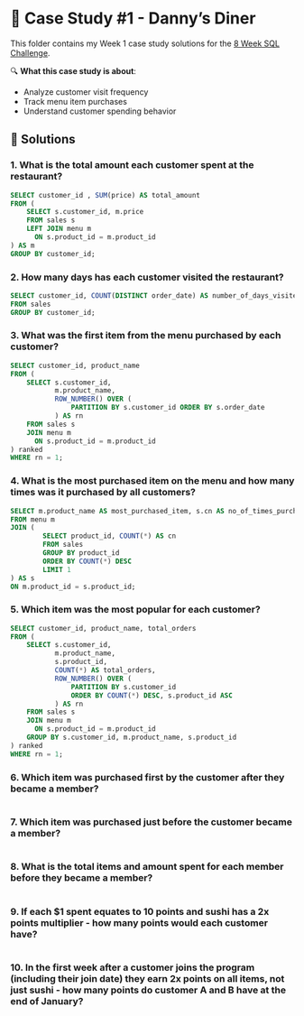 # 🍜 Case Study #1 - Danny’s Diner

This folder contains my Week 1 case study solutions for the [8 Week SQL Challenge](https://8weeksqlchallenge.com/).

🔍 **What this case study is about**:
- Analyze customer visit frequency
- Track menu item purchases
- Understand customer spending behavior


## 📑 Solutions 
### 1. What is the total amount each customer spent at the restaurant?  

```sql
SELECT customer_id , SUM(price) AS total_amount 
FROM (
    SELECT s.customer_id, m.price 
    FROM sales s 
    LEFT JOIN menu m 
      ON s.product_id = m.product_id
) AS m 
GROUP BY customer_id;
```

### 2. How many days has each customer visited the restaurant?
```sql
SELECT customer_id, COUNT(DISTINCT order_date) AS number_of_days_visited
FROM sales
GROUP BY customer_id;
```

### 3. What was the first item from the menu purchased by each customer?
```sql
SELECT customer_id, product_name
FROM (
    SELECT s.customer_id,
           m.product_name,
           ROW_NUMBER() OVER (
               PARTITION BY s.customer_id ORDER BY s.order_date
           ) AS rn
    FROM sales s
    JOIN menu m
      ON s.product_id = m.product_id
) ranked
WHERE rn = 1;
```

### 4. What is the most purchased item on the menu and how many times was it purchased by all customers?
```sql
SELECT m.product_name AS most_purchased_item, s.cn AS no_of_times_purchased 
FROM menu m 
JOIN (
        SELECT product_id, COUNT(*) AS cn
        FROM sales 
        GROUP BY product_id 
        ORDER BY COUNT(*) DESC
        LIMIT 1
) AS s
ON m.product_id = s.product_id;
```

### 5. Which item was the most popular for each customer?
```sql
SELECT customer_id, product_name, total_orders
FROM (
    SELECT s.customer_id,
           m.product_name,
           s.product_id,
           COUNT(*) AS total_orders,
           ROW_NUMBER() OVER (
               PARTITION BY s.customer_id
               ORDER BY COUNT(*) DESC, s.product_id ASC
           ) AS rn
    FROM sales s
    JOIN menu m 
      ON s.product_id = m.product_id
    GROUP BY s.customer_id, m.product_name, s.product_id
) ranked
WHERE rn = 1;
```

### 6. Which item was purchased first by the customer after they became a member?
```sql
```
### 7. Which item was purchased just before the customer became a member?
```sql
```
### 8. What is the total items and amount spent for each member before they became a member?
```sql
```

### 9.  If each $1 spent equates to 10 points and sushi has a 2x points multiplier - how many points would each customer have?
```sql
```
### 10. In the first week after a customer joins the program (including their join date) they earn 2x points on all items, not just sushi - how many points do customer A and B have at the end of January?
```sql
```





